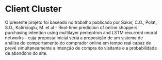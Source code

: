 # Client Cluster

O presente projeto foi baseado no trabalho publicado por Sakar, C.O., Polat, S.O., Katircioglu, M. et al - Real-time prediction of online shoppers' purchasing intention using multilayer perceptron and LSTM recurrent neural networks - cuja proposta inicial seria a proposição de um sistema de análise do comportamento do comprador online em tempo real capaz de prevê simultaneamente a intenção de compra do visitante e a probabilidade de abandono do site.


